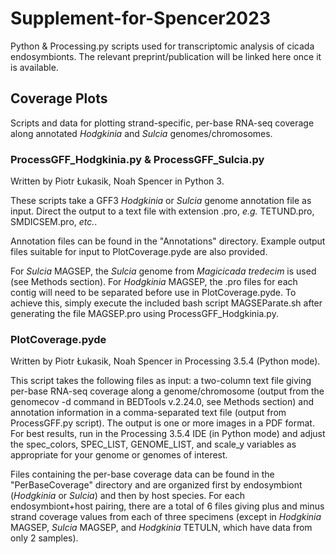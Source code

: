 # Supplement-for-Spencer2023

Python & Processing.py scripts used for transcriptomic analysis of cicada endosymbionts. The relevant preprint/publication will be linked here once it is available.

## Coverage Plots

Scripts and data for plotting strand-specific, per-base RNA-seq coverage along annotated *Hodgkinia* and *Sulcia* genomes/chromosomes.

### ProcessGFF_Hodgkinia.py & ProcessGFF_Sulcia.py

Written by Piotr Łukasik, Noah Spencer in Python 3.

These scripts take a GFF3 *Hodgkinia* or *Sulcia* genome annotation file as input. Direct the output to a text file with extension .pro, *e.g.* TETUND.pro, SMDICSEM.pro, *etc.*.

Annotation files can be found in the "Annotations" directory. Example output files suitable for input to PlotCoverage.pyde are also provided.

For *Sulcia* MAGSEP, the *Sulcia* genome from *Magicicada tredecim* is used (see Methods section). For *Hodgkinia* MAGSEP, the .pro files for each contig will need to be separated before use in PlotCoverage.pyde. To achieve this, simply execute the included bash script MAGSEParate.sh after generating the file MAGSEP.pro using ProcessGFF_Hodgkinia.py.

### PlotCoverage.pyde

Written by Piotr Łukasik, Noah Spencer in Processing 3.5.4 (Python mode).

This script takes the following files as input: a two-column text file giving per-base RNA-seq coverage along a genome/chromosome (output from the genomecov -d command in BEDTools v.2.24.0, see Methods section) and annotation information in a comma-separated text file (output from ProcessGFF.py script). The output is one or more images in a PDF format. For best results, run in the Processing 3.5.4 IDE (in Python mode) and adjust the spec_colors, SPEC_LIST, GENOME_LIST, and scale_y variables as appropriate for your genome or genomes of interest.

Files containing the per-base coverage data can be found in the "PerBaseCoverage" directory and are organized first by endosymbiont (*Hodgkinia* or *Sulcia*) and then by host species. For each endosymbiont+host pairing, there are a total of 6 files giving plus and minus strand coverage values from each of three specimens (except in *Hodgkinia* MAGSEP, *Sulcia* MAGSEP, and *Hodgkinia* TETULN, which have data from only 2 samples).